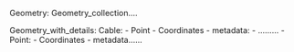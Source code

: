 
Geometry:
Geometry_collection....

Geometry_with_details:
Cable: 
    - Point
      - Coordinates
      - metadata: 
        - .........
    - Point:
      - Coordinates
      - metadata......



